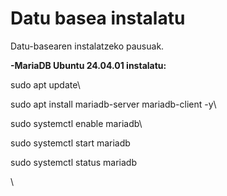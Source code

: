# Datu basea instalatu

Datu-basearen instalatzeko pausuak.

**-MariaDB Ubuntu 24.04.01 instalatu:**

sudo apt update\\

sudo apt install mariadb-server mariadb-client -y\\

sudo systemctl enable mariadb\\

sudo systemctl start mariadb

sudo systemctl status mariadb

\\
